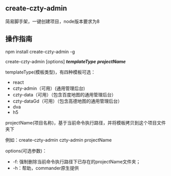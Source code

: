 ## create-czty-admin ##
简易脚手架，一键创建项目，node版本要求为8

## 操作指南 ##
npm install create-czty-admin -g  

create-czty-admin [options] ***templateType*** ***projectName***

templateType(模板类型)，有四种模板可选：  

 - react
 - czty-admin（可用）(通用管理后台)
 - czty-data（可用）（包含百度地图的通用管理后台）
 - czty-dataGd（可用）（包含高德地图的通用管理后台）
 - dva
 - h5

 projectName(项目名称)，基于当前命令执行路径，并将模板拷贝到这个项目文件夹下
 
 例如：create-czty-admin czty-admin projectName

 options(可选参数)：
  - -f: 强制删除当前命令执行路径下已存在的projectName文件夹；
  - -h：帮助，commander原生提供

